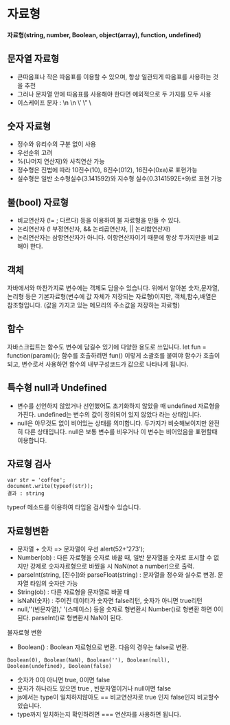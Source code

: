 # 자료형

#### 자료형(string, number, Boolean, object(array), function, undefined)

## 문자열 자료형
 - 큰따옴표나 작은 따옴표를 이용할 수 있으며, 항상 일관되게 따옴표를 사용하는 것을 추천
 - 그러나 문자열 안에 따옴표를 사용해야 한다면 예외적으로 두 가지를 모두 사용
 - 이스케이프 문자 : \n   \n   \’   \”   \\   

## 숫자 자료형
 - 정수와 유리수의 구분 없이 사용
 - 우선순위 고려
 - %(나머지 연산자)와 사칙연산 가능
 - 정수형은 진법에 따라 10진수(10), 8진수(012), 16진수(0xa)로 표현가능
 - 실수형은 일반 소수형실수(3.141592)와 지수형 실수(0.3141592E+9)로 표현 가능

## 불(bool) 자료형
 - 비교연산자 (!= ; 다르다) 등을 이용하여 불 자료형을 만들 수 있다.
 - 논리연산자 (! 부정연산자, && 논리곱연산자, || 논리합연산자)
 - 논리연산자는 삼항연산자가 아니다. 이항연산자이기 때문에 항상 두가지만을 비교해야 한다.

## 객체
자바에서와 마찬가지로 변수에는 객체도 담을수 있습니다. 위에서 알아본 숫자,문자열,논리형 등은 기본자료형(변수에 값 자체가 저장되는 자료형)이지만, 객체,함수,배열은 참조형입니다. (값을 가지고 있는 메모리의 주소값을 저장하는 자료형)

## 함수
자바스크립트는 함수도 변수에 담길수 있기에 다양한 용도로 쓰입니다. 
let fun = function(param){};
함수를 호출하려면 fun() 이렇게 소괄호를 붙여야 함수가 호출이되고, 변수로서 사용하면 함수의 내부구성코드가 값으로 나타나게 됩니다.

## 특수형 null과 Undefined
 - 변수를 선언하지 않았거나 선언했어도 초기화하지 않았을 때 undefined 자료형을 가진다. undefined는 변수의 값이 정의되어 있지 않았다 라는 상태입니다.
 - null은 아무것도 없이 비어있는 상태를 의미합니다. 두가지가 비슷해보이지만 완전히 다른 상태입니다. null은 보통 변수를 비우거나 이 변수는 비어있음을 표현할때 이용합니다.

## 자료형 검사
```
var str = 'coffee';
document.write(typeof(str));
결과 : string
```
typeof 메소드를 이용하여 타입을 검사할수 있습니다.

## 자료형변환
 - 문자열 + 숫자 => 문자열이 우선  alert(52+'273');
 - Number(ob) : 다른 자료형을 숫자로 바꿀 때, 일반 문자열을 숫자로 표시할 수 없지만 강제로 숫자자료형으로 바꿨을 시 NaN(not a number)으로 출력.
 - parseInt(string, [진수])와 parseFloat(string) : 문자열을 정수와 실수로 변경. 문자열 타입의 숫자만 가능
 - String(ob) : 다른 자료형을 문자열로 바꿀 때
 - isNaN(숫자) : 주어진 데이터가 숫자면 false리턴, 숫자가 아니면 true리턴
 - null,''(빈문자열),' '(스페이스) 등을 숫자로 형변환시 Number()로 형변환 하면 0이 된다. parseInt()로 형변환시 NaN이 된다. 

불자료형 변환
 - Boolean() : Boolean 자료형으로 변환. 다음의 경우는 false로 변환.  
```
Boolean(0), Boolean(NaN), Boolean(''), Boolean(null), Boolean(undefined), Boolean(false)
```
 - 숫자가 0이 아니면 true, 0이면 false
 - 문자가 하나라도 있으면 true , 빈문자열이거나 null이면 false
 - js에서는 type이 일치하지않아도 == 비교연산자로 true 인지 false인지 비교할수 있습니다.
 - type까지 일치하는지 확인하려면 === 연산자를 사용하면 됩니다.




